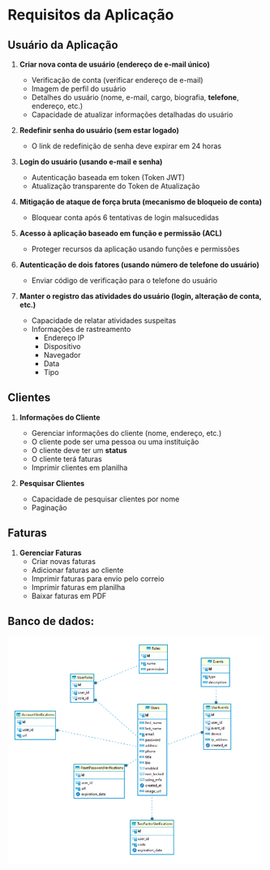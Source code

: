 # Requisitos da Aplicação

## Usuário da Aplicação

1. **Criar nova conta de usuário (endereço de e-mail único)**
    - Verificação de conta (verificar endereço de e-mail)
    - Imagem de perfil do usuário
    - Detalhes do usuário (nome, e-mail, cargo, biografia, **telefone**, endereço, etc.)
    - Capacidade de atualizar informações detalhadas do usuário

2. **Redefinir senha do usuário (sem estar logado)**
    - O link de redefinição de senha deve expirar em 24 horas

3. **Login do usuário (usando e-mail e senha)**
    - Autenticação baseada em token (Token JWT)
    - Atualização transparente do Token de Atualização

4. **Mitigação de ataque de força bruta (mecanismo de bloqueio de conta)**
    - Bloquear conta após 6 tentativas de login malsucedidas

5. **Acesso à aplicação baseado em função e permissão (ACL)**
    - Proteger recursos da aplicação usando funções e permissões

6. **Autenticação de dois fatores (usando número de telefone do usuário)**
    - Enviar código de verificação para o telefone do usuário

7. **Manter o registro das atividades do usuário (login, alteração de conta, etc.)**
    - Capacidade de relatar atividades suspeitas
    - Informações de rastreamento
        - Endereço IP
        - Dispositivo
        - Navegador
        - Data
        - Tipo

## Clientes

1. **Informações do Cliente**
    - Gerenciar informações do cliente (nome, endereço, etc.)
    - O cliente pode ser uma pessoa ou uma instituição
    - O cliente deve ter um **status**
    - O cliente terá faturas
    - Imprimir clientes em planilha

2. **Pesquisar Clientes**
    - Capacidade de pesquisar clientes por nome
    - Paginação

## Faturas

1. **Gerenciar Faturas**
    - Criar novas faturas
    - Adicionar faturas ao cliente
    - Imprimir faturas para envio pelo correio
    - Imprimir faturas em planilha
    - Baixar faturas em PDF

## Banco de dados:
![img.png](schema.png)
